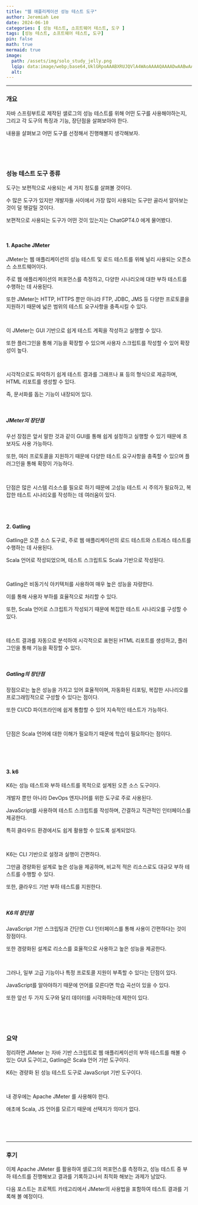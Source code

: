 ```yaml
---
title: "웹 애플리케이션 성능 테스트 도구"
author: Jeremiah Lee
date: 2024-06-10
categories: [ 성능 테스트, 소프트웨어 테스트, 도구 ]
tags: [성능 테스트, 소프트웨어 테스트, 도구]
pin: false
math: true
mermaid: true
image: 
  path: /assets/img/solo_study_jelly.png
  lqip: data:image/webp;base64,UklGRpoAAABXRUJQVlA4WAoAAAAQAAAADwAABwAAQUxQSDIAAAARL0AmbZurmr57yyIiqE8oiG0bejIYEQTgqiDA9vqnsUSI6H+oAERp2HZ65qP/VIAWAFZQOCBCAAAA8AEAnQEqEAAIAAVAfCWkAALp8sF8rgRgAP7o9FDvMCkMde9PK7euH5M1m6VWoDXf2FkP3BqV0ZYbO6NA/VFIAAAA
  alt: 
---
```

***

### 개요

자바 스프링부트로 제작된 샐로그의 성능 테스트를 위해 어떤 도구를 사용해야하는지, 그리고 각 도구의 특징과 기능, 장단점을 살펴보아야 한다.

내용을 살펴보고 어떤 도구를 선정해서 진행해볼지 생각해보자.

<br>
<br>
<br>

### 성능 테스트 도구 종류

도구는 보편적으로 사용되는 세 가지 정도를 살펴볼 것이다.

수 많은 도구가 있지만 개발자들 사이에서 가장 많이 사용되는 도구만 골라서 알아보는 것이 덜 헷갈릴 것이다.

보편적으로 사용되는 도구가 어떤 것이 있는지는 ChatGPT4.0 에게 물어봤다.

<br>

#### 1. Apache JMeter

JMeter는 웹 애플리케이션의 성능 테스트 및 로드 테스트를 위해 널리 사용되는 오픈소스 소프트웨어이다.

주로 웹 애플리케이션의 퍼포먼스를 측정하고, 다양한 시나리오에 대한 부하 테스트를 수행하는 데 사용된다.

또한 JMeter는 HTTP, HTTPS 뿐만 아니라 FTP, JDBC, JMS 등 다양한 프로토콜을 지원하기 때문에 넓은 범위의 테스트 요구사항을 충족시킬 수 있다.

<br>

이 JMeter는 GUI 기반으로 쉽게 테스트 계획을 작성하고 실행할 수 있다.

또한 플러그인을 통해 기능을 확장할 수 있으며 사용자 스크립트를 작성할 수 있어 확장성이 높다.

<br>

시각적으로도 파악하기 쉽게 테스트 결과를 그래프나 표 등의 형식으로 제공하며, HTML 리포트를 생성할 수 있다.

즉, 문서화를 돕는 기능이 내장되어 있다.

<br>

##### JMeter의 장단점

우선 장점은 앞서 말한 것과 같이 GUI를 통해 쉽게 설정하고 실행할 수 있기 때문에 초보자도 사용 가능하다.

또한, 여러 프로토콜을 지원하기 때문에 다양한 테스트 요구사항을 충족할 수 있으며 플러그인을 통해 확장이 가능하다.

<br>

단점은 많은 시스템 리소스를 필요로 하기 때문에 고성능 테스트 시 주의가 필요하고, 복잡한 테스트 시나리오를 작성하는 데 여러움이 있다.

<br>
<br>

#### 2. Gatling

Gatling은 오픈 소스 도구로, 주로 웹 애플리케이션의 로드 테스트와 스트레스 테스트를 수행하는 데 사용된다.

Scala 언어로 작성되었으며, 테스트 스크립트도 Scala 기반으로 작성된다.

<br>

Gatling은 비동기식 아키텍처를 사용하여 매우 높은 성능을 자랑한다.

이를 통해 사용자 부하를 효율적으로 처리할 수 있다.

또한, Scala 언어로 스크립트가 작성되기 때문에 복잡한 테스트 시나리오를 구성할 수 있다.

<br>

테스트 결과를 자동으로 분석하여 시각적으로 표현된 HTML 리포트를 생성하고, 플러그인을 통해 기능을 확장할 수 있다.

<br>

##### Gatling의 장단점

장점으로는 높은 성능을 가지고 있어 효율적이며, 자동화된 리포팅, 복잡한 시나리오를 프로그래밍적으로 구성할 수 있다는 점이다.

또한 CI/CD 파이프라인에 쉽게 통합할 수 있어 지속적인 테스트가 가능하다.

<br>

단점은 Scala 언어에 대한 이해가 필요하기 때문에 학습이 필요하다는 점이다.

<br>
<br>
<br>

#### 3. k6

K6는 성능 테스트와 부하 테스트를 목적으로 설계된 오픈 소스 도구이다.

개발자 뿐만 아니라 DevOps 엔지니어를 위한 도구로 주로 사용된다.

JavaScript를 사용하여 테스트 스크립트를 작성하며, 간결하고 직관적인 인터페이스를 제공한다.

특히 클라우드 환경에서도 쉽게 활용할 수 있도록 설계되었다.

<br>

K6는 CLI 기반으로 설정과 실행이 간편하다.

그만큼 경량화된 설계로 높은 성능을 제공하며, 비교적 적은 리소스로도 대규모 부하 테스트를 수행할 수 있다.

또한, 클라우드 기반 부하 테스트를 지원한다.

<br>

##### K6의 장단점

JavaScript 기반 스크립팅과 간단한 CLI 인터페이스를 통해 사용이 간편하다는 것이 장점이다.

또한 경량화된 설계로 리소스를 효율적으로 사용하고 높은 성능을 제공한다.

<br>

그러나, 일부 고급 기능이나 특정 프로토콜 지원이 부족할 수 있다는 단점이 있다.

JavaScript를 알아야하기 때문에 언어를 모른다면 학습 곡선이 있을 수 있다.

또한 앞선 두 가지 도구와 달리 데이터를 시각화하는데 제한이 있다.

<br>
<br>
<br>

### 요약

정리하면 JMeter 는 자바 기반 스크립트로 웹 애플리케이션의 부하 테스트를 해볼 수 있는 GUI 도구이고,
Gatling은 Scala 언어 기반 도구이다.

K6는 경량화 된 성능 테스트 도구로 JavaScript 기반 도구이다.

<br>

내 경우에는 Apache JMeter 를 사용해야 한다.

애초에 Scala, JS 언어를 모르기 때문에 선택지가 의미가 없다.

<br>
<br>
<br>

***

### 후기

이제 Apache JMeter 를 활용하여 샐로그의 퍼포먼스를 측정하고, 성능 테스트 중 부하 테스트를 진행해보고 결과를 기록하고나서 
최적화 해보는 과제가 남았다.

다음 포스트는 프로젝트 카테고리에서 JMeter의 사용법을 포함하여 테스트 결과를 기록해 볼 예정이다.
